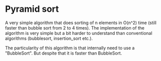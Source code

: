 # Pyramid sort #
A very simple algorithm that does sorting of n elements in O(n^2) time (still faster than bubble sort from 2 to 4 times). The implementation of the algorithm is very simple but a bit harder to understand than conventional algorithms (bubblesort, insertion\_sort etc.).

The particularity of this algorithm is that internally need to use a "BubbleSort". But despite that it is faster than BubbleSort.